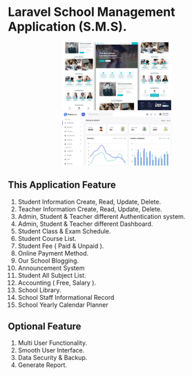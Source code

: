 # Laravel School Management Application (S.M.S).
<p align="center"><a href="https://www.facebook.com/khalidhasan.chowdhury.10/">
<img src="sms.jpg" width="50%" alt="Laravel Logo"></a>
<img src="image.png" width="50%" alt="Laravel Logo"></a>
</p>


## This Application Feature 

1. Student Information Create, Read, Update, Delete.
1. Teacher Information Create, Read, Update, Delete.
3. Admin, Student & Teacher different Authentication system.
4. Admin, Student & Teacher different Dashboard.
5. Student Class & Exam Schedule.
6. Student Course List.
7. Student Fee ( Paid & Unpaid ).
8. Online Payment Method.
9. Our School Blogging. 
10. Announcement System
11. Student All Subject List.
12. Accounting ( Free, Salary ).
13. School Library. 
14. School Staff Informational Record
15. School Yearly Calendar Planner

## Optional Feature
1. Multi User Functionality.
2. Smooth User Interface.
3. Data Security & Backup.
4. Generate Report.



